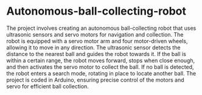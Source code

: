 # Autonomous-ball-collecting-robot

The project involves creating an autonomous ball-collecting robot that uses ultrasonic sensors and servo motors for navigation and collection.
The robot is equipped with a servo motor arm and four motor-driven wheels, allowing it to move in any direction. 
The ultrasonic sensor detects the distance to the nearest ball and guides the robot towards it. If the ball is within a certain range, the robot moves forward, stops when close enough, and then activates the servo motor to collect the ball. 
If no ball is detected, the robot enters a search mode, rotating in place to locate another ball.
The project is coded in Arduino, ensuring precise control of the motors and servo for efficient ball collection.
